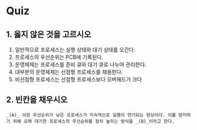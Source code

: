 # Quiz

## 1. 옳지 않은 것을 고르시오

1. 일반적으로 프로세스는 실행 상태와 대기 상태를 오간다.
2. 프로세스의 우선순위는 PCB에 기록된다.
3. 운영체제는 프로세스를 준비 큐와 대기 큐로 나누어 관리한다.
4. 대부분의 운영체제는 선점형 프로세스를 채용한다.
5. 비선점형 프로세스는 선점형 프로세스보다 오버헤드가 크다

## 2. 빈칸을 채우시오

`_(A)_ 이란 우선순위가 낮은 프로세스가 지속적으로 실행이 연기되는 현상이다. 이를 방지하기 위해 오래 대기한 프로세스의 우선순위를 점차 높이는 방식을 _(B)_이라고 한다.`



